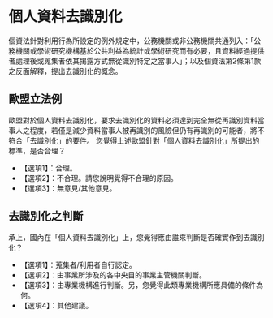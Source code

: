 # 個人資料去識別化

個資法針對利用行為所設定的例外規定中，公務機關或非公務機關共通列入：「公務機關或學術研究機構基於公共利益為統計或學術研究而有必要，且資料經過提供者處理後或蒐集者依其揭露方式無從識別特定之當事人」；以及個資法第2條第1款之反面解釋，提出去識別化的概念。

## 歐盟立法例 
歐盟對於個人資料去識別化，要求去識別化的資料必須達到完全無從再識別資料當事人之程度，若僅是減少資料當事人被再識別的風險但仍有再識別的可能者，將不符合「去識別化」的要件。
您覺得上述歐盟針對「個人資料去識別化」所提出的標準，是否合理？
+ 【選項1】：合理。
+ 【選項2】：不合理。請您說明覺得不合理的原因。
+ 【選項3】：無意見/其他意見。

## 去識別化之判斷
承上，國內在「個人資料去識別化」上，您覺得應由誰來判斷是否確實作到去識別化？
+ 【選項1】：蒐集者/利用者自行認定。
+ 【選項2】：由事業所涉及的各中央目的事業主管機關判斷。
+ 【選項3】：由專業機構進行判斷。另，您覺得此類專業機構所應具備的條件為何。
+ 【選項4】：其他建議。
